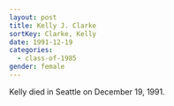 ```yaml
---
layout: post
title: Kelly J. Clarke
sortKey: Clarke, Kelly
date: 1991-12-19
categories:
  - class-of-1985
gender: female
---
```

Kelly died in Seattle on December 19, 1991.
